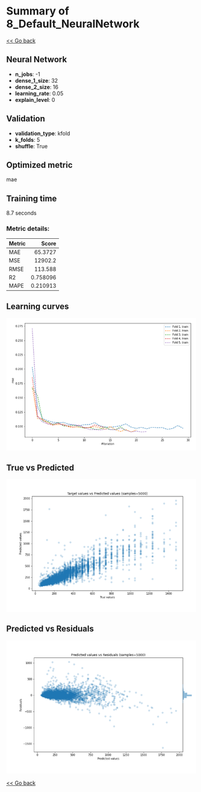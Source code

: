 # Summary of 8_Default_NeuralNetwork

[<< Go back](../README.md)


## Neural Network
- **n_jobs**: -1
- **dense_1_size**: 32
- **dense_2_size**: 16
- **learning_rate**: 0.05
- **explain_level**: 0

## Validation
 - **validation_type**: kfold
 - **k_folds**: 5
 - **shuffle**: True

## Optimized metric
mae

## Training time

8.7 seconds

### Metric details:
| Metric   |        Score |
|:---------|-------------:|
| MAE      |    65.3727   |
| MSE      | 12902.2      |
| RMSE     |   113.588    |
| R2       |     0.758096 |
| MAPE     |     0.210913 |



## Learning curves
![Learning curves](learning_curves.png)
## True vs Predicted

![True vs Predicted](true_vs_predicted.png)


## Predicted vs Residuals

![Predicted vs Residuals](predicted_vs_residuals.png)



[<< Go back](../README.md)
